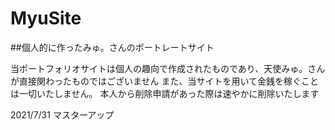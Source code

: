 # MyuSite
##個人的に作ったみゅ。さんのポートレートサイト

当ポートフォリオサイトは個人の趣向で作成されたものであり、天使みゅ。さんが直接関わったものではございません
また、当サイトを用いて金銭を稼ぐことは一切いたしません。
本人から削除申請があった際は速やかに削除いたします

2021/7/31 マスターアップ

